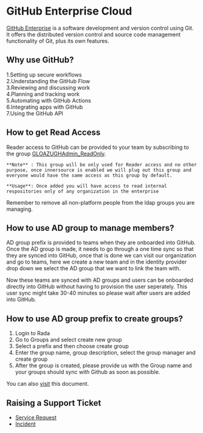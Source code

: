 # **GitHub Enterprise Cloud**

[GitHub Enterprise](https://repo.roche.com) is a software development and version control using Git. It offers the distributed version control and source code management functionality of Git, plus its own features.

## Why use GitHub?

1.Setting up secure workflows  
2.Understanding the GitHub Flow  
3.Reviewing and discussing work  
4.Planning and tracking work  
5.Automating with GitHub Actions  
6.Integrating apps with GitHub  
7.Using the GitHub API  


## How to get Read Access

Reader access to GitHub can be provided to your team by subscribing to the group [GLOAZUGHAdmin_ReadOnly](https://gds-selfsubscription.roche.com/#/group/GLOAZUGHAdmin_ReadOnly).  
  
    **Note** : This group will be only used for Reader access and no other purpose, once innersource is enabled we will plug out this group and everyone would have the same access as this group by default.
  
    **Usage**: Once added you will have access to read internal respositories only of any organization in the enterprise
  

Remember to remove all non-platform people from the ldap groups you are managing.

## How to use AD group to manage members?

AD group prefix is provided to teams when they are onboarded into GitHub. Once the AD group is made, it  needs to go through a one time sync so that they are synced into GitHub, once that is done we can visit our organization and go to teams, here we create a new team and in the identity provider drop down we select the AD group that we want to link the team with.  
  
Now these teams are synced with AD groups and users can be onboarded directly into GitHub without having to provision the user seperately. This user sync might take 30-40 minutes so please wait after users are added into GitHub.

## How to use AD group prefix to create groups?

1. Login to Rada
2. Go to Groups and select create new group
3. Select a prefix and then choose create group
4. Enter the group name, group description, select the group manager and create group
5. After the group is created, please provide us with the Group name and your groups should sync with Github as soon as possible.

You can also [visit](https://docs.google.com/document/d/1IMLTs6qapOfHo2gokKLEDVINCBX_qaHh3L_X2a0Gm5E/edit?usp=sharing) this document.

## Raising a Support Ticket

- [Service Request](https://roche.service-now.com/rose?id=sc_cat_item&sys_id=548ad5afdb8181104ae70028f4961988)   
- [Incident](https://roche.service-now.com/rose?id=sc_cat_item&sys_id=612a9d8fdb8d05904ae70028f49619ca)
